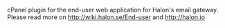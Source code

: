 cPanel plugin for the end-user web application for Halon's email gateway. Please read more on http://wiki.halon.se/End-user and http://halon.io
